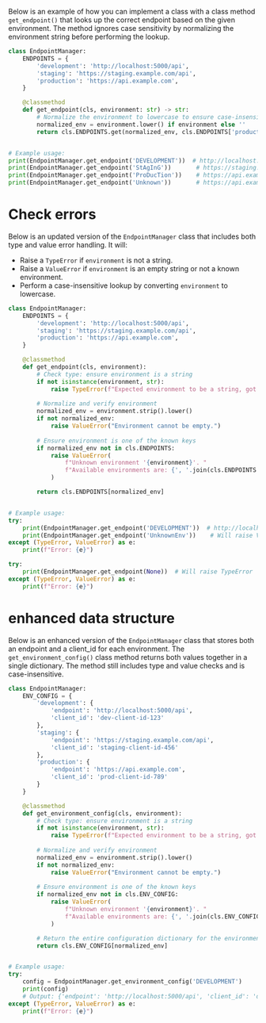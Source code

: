 Below is an example of how you can implement a class with a class method `get_endpoint()` that looks up the correct endpoint based on the given environment. The method ignores case sensitivity by normalizing the environment string before performing the lookup.

```python
class EndpointManager:
    ENDPOINTS = {
        'development': 'http://localhost:5000/api',
        'staging': 'https://staging.example.com/api',
        'production': 'https://api.example.com',
    }

    @classmethod
    def get_endpoint(cls, environment: str) -> str:
        # Normalize the environment to lowercase to ensure case-insensitive lookup
        normalized_env = environment.lower() if environment else ''
        return cls.ENDPOINTS.get(normalized_env, cls.ENDPOINTS['production'])


# Example usage:
print(EndpointManager.get_endpoint('DEVELOPMENT'))  # http://localhost:5000/api
print(EndpointManager.get_endpoint('StAgInG'))       # https://staging.example.com/api
print(EndpointManager.get_endpoint('ProDucTion'))    # https://api.example.com
print(EndpointManager.get_endpoint('Unknown'))       # https://api.example.com (default)
```

# Check errors

Below is an updated version of the `EndpointManager` class that includes both type and value error handling. It will:

- Raise a `TypeError` if `environment` is not a string.
- Raise a `ValueError` if `environment` is an empty string or not a known environment.
- Perform a case-insensitive lookup by converting `environment` to lowercase.

```python
class EndpointManager:
    ENDPOINTS = {
        'development': 'http://localhost:5000/api',
        'staging': 'https://staging.example.com/api',
        'production': 'https://api.example.com',
    }

    @classmethod
    def get_endpoint(cls, environment):
        # Check type: ensure environment is a string
        if not isinstance(environment, str):
            raise TypeError(f"Expected environment to be a string, got {type(environment).__name__} instead.")
        
        # Normalize and verify environment
        normalized_env = environment.strip().lower()
        if not normalized_env:
            raise ValueError("Environment cannot be empty.")
        
        # Ensure environment is one of the known keys
        if normalized_env not in cls.ENDPOINTS:
            raise ValueError(
                f"Unknown environment '{environment}'. "
                f"Available environments are: {', '.join(cls.ENDPOINTS.keys())}."
            )

        return cls.ENDPOINTS[normalized_env]


# Example usage:
try:
    print(EndpointManager.get_endpoint('DEVELOPMENT'))  # http://localhost:5000/api
    print(EndpointManager.get_endpoint('UnknownEnv'))    # Will raise ValueError
except (TypeError, ValueError) as e:
    print(f"Error: {e}")

try:
    print(EndpointManager.get_endpoint(None))  # Will raise TypeError
except (TypeError, ValueError) as e:
    print(f"Error: {e}")
```


# enhanced data structure

Below is an enhanced version of the `EndpointManager` class that stores both an endpoint and a client_id for each environment. The `get_environment_config()` class method returns both values together in a single dictionary. The method still includes type and value checks and is case-insensitive.

```python
class EndpointManager:
    ENV_CONFIG = {
        'development': {
            'endpoint': 'http://localhost:5000/api',
            'client_id': 'dev-client-id-123'
        },
        'staging': {
            'endpoint': 'https://staging.example.com/api',
            'client_id': 'staging-client-id-456'
        },
        'production': {
            'endpoint': 'https://api.example.com',
            'client_id': 'prod-client-id-789'
        }
    }

    @classmethod
    def get_environment_config(cls, environment):
        # Check type: ensure environment is a string
        if not isinstance(environment, str):
            raise TypeError(f"Expected environment to be a string, got {type(environment).__name__} instead.")
        
        # Normalize and verify environment
        normalized_env = environment.strip().lower()
        if not normalized_env:
            raise ValueError("Environment cannot be empty.")
        
        # Ensure environment is one of the known keys
        if normalized_env not in cls.ENV_CONFIG:
            raise ValueError(
                f"Unknown environment '{environment}'. "
                f"Available environments are: {', '.join(cls.ENV_CONFIG.keys())}."
            )

        # Return the entire configuration dictionary for the environment
        return cls.ENV_CONFIG[normalized_env]


# Example usage:
try:
    config = EndpointManager.get_environment_config('DEVELOPMENT')
    print(config)
    # Output: {'endpoint': 'http://localhost:5000/api', 'client_id': 'dev-client-id-123'}
except (TypeError, ValueError) as e:
    print(f"Error: {e}")
```